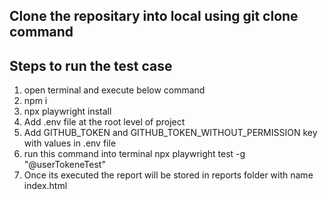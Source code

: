 ## Clone the repositary into local using git clone command
## Steps to run the test case
  1. open terminal and execute below command
  2. npm i
  3. npx playwright install
  4. Add .env file at the root level of project
  5. Add GITHUB_TOKEN and GITHUB_TOKEN_WITHOUT_PERMISSION key with values in .env file
  6. run this command into terminal npx playwright test -g "@userTokeneTest"
  7. Once its executed the report will be stored in reports folder with name index.html